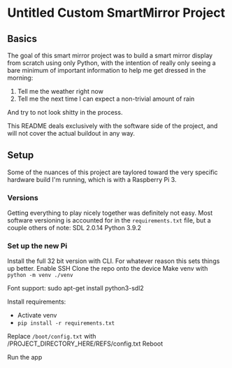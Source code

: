# Untitled Custom SmartMirror Project

## Basics
The goal of this smart mirror project was to build a smart mirror display from scratch using only Python, with the intention of really only seeing a bare minimum of important information to help me get dressed in the morning:
1. Tell me the weather right now
2. Tell me the next time I can expect a non-trivial amount of rain

And try to not look shitty in the process.

This README deals exclusively with the software side of the project, and will not cover the actual buildout in any way.

## Setup
Some of the nuances of this project are taylored toward the very specific hardware build I'm running, which is with a Raspberry Pi 3.

### Versions
Getting everything to play nicely together was definitely not easy. Most software versioning is accounted for in the `requirements.txt` file, but a couple others of note:
SDL 2.0.14
Python 3.9.2

### Set up the new Pi
Install the full 32 bit version with CLI. For whatever reason this sets things up better.
Enable SSH
Clone the repo onto the device
Make venv with `python -m venv ./venv`

Font support:
sudo apt-get install python3-sdl2 

Install requirements:
- Activate venv
- `pip install -r requirements.txt`

Replace `/boot/config.txt` with /PROJECT_DIRECTORY_HERE/REFS/config.txt
Reboot

Run the app
